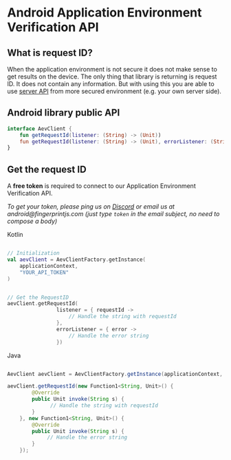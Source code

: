 
# Android Application Environment Verification API

## What is request ID?

When the application environment is not secure it does not make sense to get results on the device. The only thing that library is returning is request ID. It does not contain any information. But with using this you are able to use [server API](server_api.md) from more secured environment (e.g. your own server side).

## Android library public API

```kotlin
interface AevClient {
    fun getRequestId(listener: (String) -> (Unit))
    fun getRequestId(listener: (String) -> (Unit), errorListener: (String) -> (Unit))
}
```

## Get the request ID

A **free token** is required to connect to our Application Environment Verification API.

_To get your token, please ping us on [Discord](https://discord.com/invite/P6Ya76HkbF) or email us at android@fingerprintjs.com_
_(just type `token` in the email subject, no need to compose a body)_
<br/>

Kotlin

```kotlin

// Initialization
val aevClient = AevClientFactory.getInstance(
    applicationContext,
    "YOUR_API_TOKEN"
)


// Get the RequestID
aevClient.getRequestId(
                listener = { requestId ->
                    // Handle the string with requestId
                },
                errorListener = { error ->
                    // Handle the error string
                })

```

Java 
```java

AevClient aevClient = AevClientFactory.getInstance(applicationContext, "YOUR_API_TOKEN");

aevClient.getRequestId(new Function1<String, Unit>() {
        @Override
        public Unit invoke(String s) {
              // Handle the string with requestId
        }
    }, new Function1<String, Unit>() {
        @Override
        public Unit invoke(String s) {
             // Handle the error string
        }
    });

```
